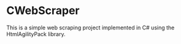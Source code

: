 # CWebScraper
This is a simple web scraping project implemented in C# using the HtmlAgilityPack library.
